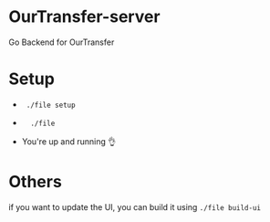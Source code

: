 # OurTransfer-server
Go Backend for OurTransfer 

# Setup 
-   ```bash
     ./file setup
    ```
- ```bash
    ./file
    ```
- You're up and running 👌
  
# Others 
if you want to update the UI, you can build it using `./file build-ui`
